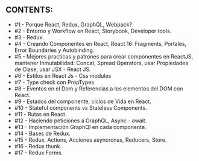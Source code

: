 
## CONTENTS:

- #1 - Porque React, Redux, GraphQL, Webpack?
- #2 - Entorno y Workflow en React, Storybook,  Developer tools.
- #3 - Redux.
- #4 - Creando Componentes en React, React 16: Fragments, Portales, Error Boundaries y Autobinding.
- #5 - Mejores practicas y patrones para crear componentes en ReactJS, mantener Inmutabilidad: Concat, Spread Operators, usar Propiedades de Clase, usar JSX - React JS.
- #6 - Estilos en React Js - Css modules
- #7 - Type check con PropTypes
- #8 - Eventos en el Dom y Referencias a los elementos del DOM con React.
- #9 - Estados del componente, ciclos de Vida en React.
- #10 - Stateful components vs Stateless Components.
- #11 - Rutas en React.
- #12 - Haciendo peticiones a GraphQL, Async - await.
- #13 - Implementación GraphQl en cada componente.
- #14 - Bases de Redux.
- #15 - Redux, Actions, Acciones asyncronas, Reducers, Store.
- #16 - Redux thunk.
- #17 - Redux Forms.
